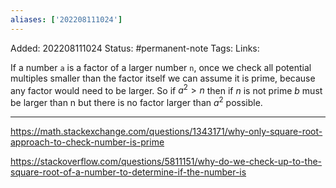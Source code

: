 ```yaml
---
aliases: ['202208111024']
---
```

Added: 202208111024
Status: #permanent-note 
Tags:
Links: 

If a number `a` is a factor of a larger number `n`, once we check all potential multiples smaller than the factor itself we can assume it is prime, because any factor would need to be larger. So if $a^{2} > n$ then if $n$ is not prime $b$ must be larger than n but there is no factor larger than $a^2$ possible.


---
https://math.stackexchange.com/questions/1343171/why-only-square-root-approach-to-check-number-is-prime

https://stackoverflow.com/questions/5811151/why-do-we-check-up-to-the-square-root-of-a-number-to-determine-if-the-number-is